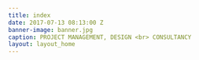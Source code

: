 ```yaml
---
title: index
date: 2017-07-13 08:13:00 Z
banner-image: banner.jpg
caption: PROJECT MANAGEMENT, DESIGN <br> CONSULTANCY
layout: layout_home
---
```



